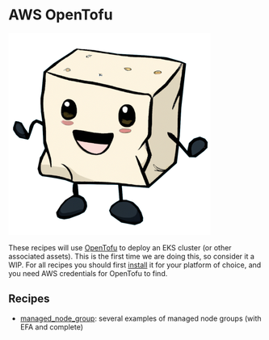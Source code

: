 # AWS OpenTofu 

![img/tofu-aws-small.png](img/tofu-aws-small.png)

These recipes will use [OpenTofu](https://opentofu.org) to deploy an EKS cluster (or other associated assets). This is the first time we are doing this, so consider it a WIP.
For all recipes you should first [install](https://opentofu.org/docs/intro/install) it for your platform of choice, and you need AWS credentials for OpenTofu to find.

## Recipes

 - [managed_node_group](managed_node_group): several examples of managed node groups (with EFA and complete)
